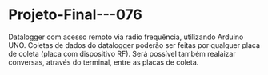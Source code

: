 # Projeto-Final---076
Datalogger com acesso remoto via radio frequência, utilizando Arduino UNO.
Coletas de dados do datalogger poderão ser feitas por qualquer placa de coleta
(placa com dispositivo RF). Será possível também realaizar conversas, 
através do terminal, entre as placas de coleta.
